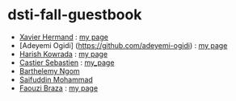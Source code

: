 # dsti-fall-guestbook

* [Xavier Hermand](https://github.com/RReivax) : [my page](pages/hermand.md)
* [Adeyemi Ogidi] (https://github.com/adeyemi-ogidi) : [my page](pages/yemi.md)
* [Harish Kowrada](https://github.com/hkowrada) : [my page](pages/harish.md)
* [Castier Sebastien](https://github.com/scastier) : [my_page](pages/sebastien.md)
* [Barthelemy Ngom](https://github.com/bngom)
* [Saifuddin Mohammad](https://github.com/yaxis1)
* [Faouzi Braza](https://github.com/fbraza) : [my page](pages/faouzi.md)
